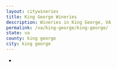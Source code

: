 ```yaml
---
layout: citywineries
title: King George Wineries
description: Wineries in King George, VA
permalink: /va/king-george/king-george/
state: va
county: king george
city: king george
---
```

-

